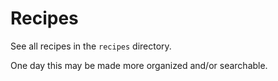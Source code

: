 # Recipes

See all recipes in the `recipes` directory.

One day this may be made more organized and/or searchable.
